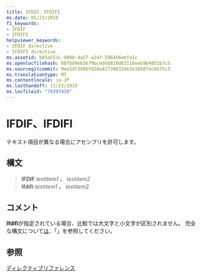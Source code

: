 ```yaml
---
title: IFDIF、IFDIFI
ms.date: 05/23/2019
f1_keywords:
- IFDIF
- IFDIFI
helpviewer_keywords:
- IFDIF directive
- IFDIFI directive
ms.assetid: b85a553c-9098-4a57-a24f-596456eefa1c
ms.openlocfilehash: 68fbd9eb5679bceddd810d63116eeb9b4851b7c5
ms.sourcegitcommit: 9ee5df398bfd30a42739632de3e165874cb675c3
ms.translationtype: MT
ms.contentlocale: ja-JP
ms.lasthandoff: 11/22/2019
ms.locfileid: "74397410"
---
```

# <a name="ifdif-ifdifi"></a>IFDIF、IFDIFI

テキスト項目が異なる場合にアセンブリを許可します。

## <a name="syntax"></a>構文

> **IFDIF** *textitem1* __、__ *textitem2*\
> **Ifdifi** *textitem1* __、__ *textitem2*

## <a name="remarks"></a>コメント

**Ifdifi**が指定されている場合、比較では大文字と小文字が区別されません。 完全な構文について[は](../../assembler/masm/if-masm.md)、「」を参照してください。

## <a name="see-also"></a>参照

[ディレクティブリファレンス](../../assembler/masm/directives-reference.md)
